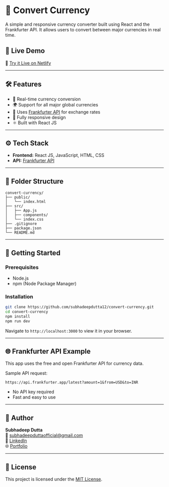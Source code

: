 # 💱 Convert Currency

A simple and responsive currency converter built using React and the Frankfurter API. It allows users to convert between major currencies in real time.

## 🚀 Live Demo

🔗 [Try it Live on Netlify](https://devsubha-currencyconvert.netlify.app/)

---

## 🛠 Features

- 🔁 Real-time currency conversion
- 🌍 Support for all major global currencies
- 🧮 Uses [Frankfurter API](https://www.frankfurter.app/) for exchange rates
- 📱 Fully responsive design
- ⚛️ Built with React JS

---

## ⚙️ Tech Stack

- **Frontend:** React JS, JavaScript, HTML, CSS
- **API:** [Frankfurter API](https://www.frankfurter.app/)

---

## 📁 Folder Structure

```plaintext
convert-currency/
├── public/
│   └── index.html
├── src/
│   ├── App.js
│   ├── components/
│   └── index.css
├── .gitignore
├── package.json
└── README.md
```

---

## 🧪 Getting Started

### Prerequisites

- Node.js
- npm (Node Package Manager)

### Installation

```bash
git clone https://github.com/subhadeepdutta12/convert-currency.git
cd convert-currency
npm install
npm run dev
```

Navigate to `http://localhost:3000` to view it in your browser.

---

## 🌐 Frankfurter API Example

This app uses the free and open Frankfurter API for currency data.

Sample API request:
```
https://api.frankfurter.app/latest?amount=1&from=USD&to=INR
```

- No API key required
- Fast and easy to use

---

## 👤 Author

**Subhadeep Dutta**  
📧 [subhadeepduttaofficial@gmail.com](mailto:subhadeep12102001@gmail.com)  
🔗 [LinkedIn](https://www.linkedin.com/in/subhadeepdutta2001/)  
🌐 [Portfolio](https://devsubhadeep.netlify.app/)

---

## 📄 License

This project is licensed under the [MIT License](LICENSE).
